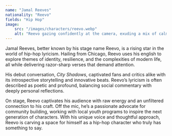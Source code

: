 ```yaml
---
name: "Jamal Reeves"
nationality: "Reevo"
fields: "Hip Hop"
image: 
    src: "/images/characters/reevo.webp"
    alt: "Reevo gazing confidently at the camera, exuding a mix of calm and intensity"
---
```


Jamal Reeves, better known by his stage name Reevo, is a rising star in the world of hip-hop lyricism. Hailing from Chicago, Reevo uses his english to explore themes of identity, resilience, and the complexities of modern life, all while delivering razor-sharp verses that demand attention.

His debut conversation, *City Shadows*, captivated fans and critics alike with its introspective storytelling and innovative beats. Reevo’s lyricism is often described as poetic and profound, balancing social commentary with deeply personal reflections.

On stage, Reevo captivates his audience with raw energy and an unfiltered connection to his craft. Off the mic, he’s a passionate advocate for community building, working with local youth programs to inspire the next generation of characters. With his unique voice and thoughtful approach, Reevo is carving a space for himself as a hip-hop character who truly has something to say.
